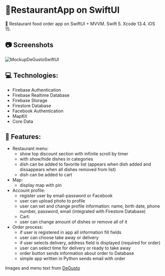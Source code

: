 # 🍕RestaurantApp on SwiftUI
 Restaurant food order app on SwiftUI + MVVM. Swift 5. Xcode 13.4. iOS 15. 

## 📷 Screenshots

![MockupDeGustoSwiftUI](https://user-images.githubusercontent.com/75028505/187045279-7822d398-a335-4cd2-8f6e-be1c36002bcc.jpg)

## 💻 Technologies:
- Firebase Authentication
- Firebase Realtime Database
- Firebase Storage
- Firestore Database
- Facebook Authentication
- MapKit
- Core Data

## 🔖 Features: 
- Restaurant menu:
  -  show top discount section with infinite scroll by timer 
  -  with show/hide dishes in categories
  -  dish can be added to favorite list (appears when dish added and dissappears when all dishes removed from list)
  -  dish can be added to cart
- Map:
  -  display map with pin
- Account profile:
  -  register user by email-password or Facebook
  -  user can upload photo to profile
  -  user can set and change profile information: name, birth date, phone number, password, email (integrated with Firestore Database)
  - Cart:
  -  user can change amount of dishes or remove all of it
- Order process:
  -  if user is registered in app all information fill fields
  -  user can choose take away or delivery
  -  if user selects delivery, address field is displayed (required for order)
  -  user can select time for delivery or ready to take away
  -  order button sends information about order to Database
  -  simple app written in Python sends email with order

Images and menu text from [DeGusto](https://degustotrattoria.kh.ua/)
